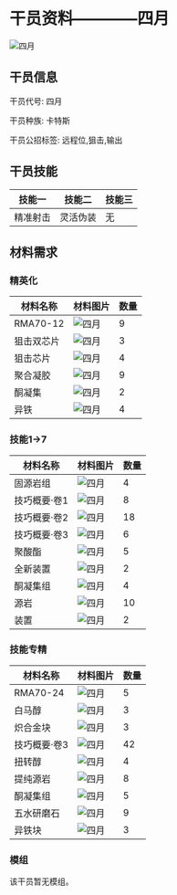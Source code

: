 # 干员资料————四月

![四月](./oprImages/四月.png)

## 干员信息

干员代号: 四月

干员种族: 卡特斯

干员公招标签: 远程位,狙击,输出

## 干员技能

| 技能一       | 技能二   | 技能三 |
| ------------ | -------- | ------ |
| 精准射击 | 灵活伪装 | 无 |

## 材料需求

### 精英化

| 材料名称      | 材料图片 | 数量  |
|---------|---------|-----|
| RMA70-12 | ![四月](./matIcons/RMA70-12.png)  |   9  |
| 狙击双芯片 | ![四月](./matIcons/狙击双芯片.png)  |   3  |
| 狙击芯片 | ![四月](./matIcons/狙击芯片.png)  |   4  |
| 聚合凝胶 | ![四月](./matIcons/聚合凝胶.png)  |   9  |
| 酮凝集 | ![四月](./matIcons/酮凝集.png)  |   2  |
| 异铁 | ![四月](./matIcons/异铁.png)  |   4  |

### 技能1→7

| 材料名称      | 材料图片 | 数量  |
|---------|---------|-----|
| 固源岩组 | ![四月](./matIcons/固源岩组.png)  |   4  |
| 技巧概要·卷1 | ![四月](./matIcons/技巧概要·卷1.png)  |   8  |
| 技巧概要·卷2 | ![四月](./matIcons/技巧概要·卷2.png)  |   18  |
| 技巧概要·卷3 | ![四月](./matIcons/技巧概要·卷3.png)  |   6  |
| 聚酸酯 | ![四月](./matIcons/聚酸酯.png)  |   5  |
| 全新装置 | ![四月](./matIcons/全新装置.png)  |   2  |
| 酮凝集组 | ![四月](./matIcons/酮凝集组.png)  |   4  |
| 源岩 | ![四月](./matIcons/源岩.png)  |   10  |
| 装置 | ![四月](./matIcons/装置.png)  |   2  |

### 技能专精

| 材料名称      | 材料图片 | 数量  |
|---------|---------|-----|
| RMA70-24 | ![四月](./matIcons/RMA70-24.png)  |   5  |
| 白马醇 | ![四月](./matIcons/白马醇.png)  |   3  |
| 炽合金块 | ![四月](./matIcons/炽合金块.png)  |   3  |
| 技巧概要·卷3 | ![四月](./matIcons/技巧概要·卷3.png)  |   42  |
| 扭转醇 | ![四月](./matIcons/扭转醇.png)  |   4  |
| 提纯源岩 | ![四月](./matIcons/提纯源岩.png)  |   8  |
| 酮凝集组 | ![四月](./matIcons/酮凝集组.png)  |   5  |
| 五水研磨石 | ![四月](./matIcons/五水研磨石.png)  |   9  |
| 异铁块 | ![四月](./matIcons/异铁块.png)  |   3  |

### 模组

该干员暂无模组。
